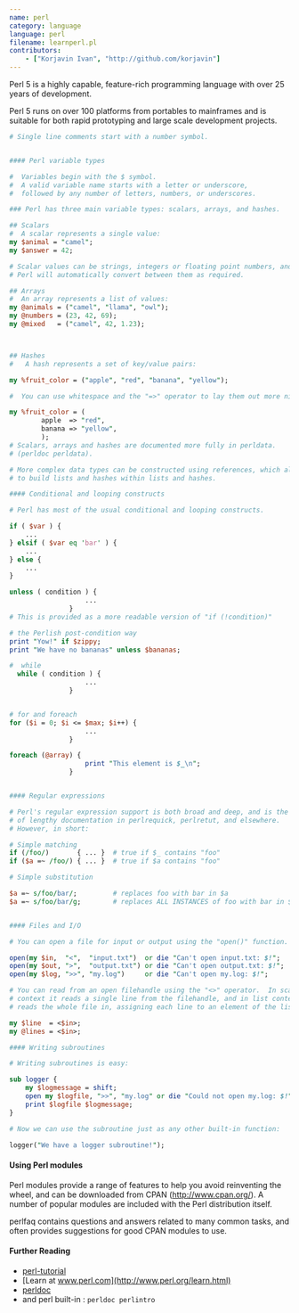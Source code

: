 ```yaml
---
name: perl
category: language
language: perl
filename: learnperl.pl
contributors:
    - ["Korjavin Ivan", "http://github.com/korjavin"]
---
```


Perl 5 is a highly capable, feature-rich programming language with over 25 years of development.

Perl 5 runs on over 100 platforms from portables to mainframes and is suitable for both rapid prototyping and large scale development projects.

```perl
# Single line comments start with a number symbol.


#### Perl variable types

#  Variables begin with the $ symbol.
#  A valid variable name starts with a letter or underscore,
#  followed by any number of letters, numbers, or underscores.

### Perl has three main variable types: scalars, arrays, and hashes.

## Scalars
#  A scalar represents a single value:
my $animal = "camel";
my $answer = 42;

# Scalar values can be strings, integers or floating point numbers, and
# Perl will automatically convert between them as required.

## Arrays
#  An array represents a list of values:
my @animals = ("camel", "llama", "owl");
my @numbers = (23, 42, 69);
my @mixed   = ("camel", 42, 1.23);



## Hashes
#   A hash represents a set of key/value pairs:

my %fruit_color = ("apple", "red", "banana", "yellow");

#  You can use whitespace and the "=>" operator to lay them out more nicely:

my %fruit_color = (
        apple  => "red",
        banana => "yellow",
        );
# Scalars, arrays and hashes are documented more fully in perldata.
# (perldoc perldata).

# More complex data types can be constructed using references, which allow you
# to build lists and hashes within lists and hashes.

#### Conditional and looping constructs

# Perl has most of the usual conditional and looping constructs.

if ( $var ) {
    ...
} elsif ( $var eq 'bar' ) {
    ...
} else {
    ...
}

unless ( condition ) {
                   ...
               }
# This is provided as a more readable version of "if (!condition)"

# the Perlish post-condition way
print "Yow!" if $zippy;
print "We have no bananas" unless $bananas;

#  while
  while ( condition ) {
                   ...
               }


# for and foreach
for ($i = 0; $i <= $max; $i++) {
                   ...
               }

foreach (@array) {
                   print "This element is $_\n";
               }


#### Regular expressions

# Perl's regular expression support is both broad and deep, and is the subject
# of lengthy documentation in perlrequick, perlretut, and elsewhere.
# However, in short:

# Simple matching
if (/foo/)       { ... }  # true if $_ contains "foo"
if ($a =~ /foo/) { ... }  # true if $a contains "foo"

# Simple substitution

$a =~ s/foo/bar/;         # replaces foo with bar in $a
$a =~ s/foo/bar/g;        # replaces ALL INSTANCES of foo with bar in $a


#### Files and I/O

# You can open a file for input or output using the "open()" function.

open(my $in,  "<",  "input.txt")  or die "Can't open input.txt: $!";
open(my $out, ">",  "output.txt") or die "Can't open output.txt: $!";
open(my $log, ">>", "my.log")     or die "Can't open my.log: $!";

# You can read from an open filehandle using the "<>" operator.  In scalar
# context it reads a single line from the filehandle, and in list context it
# reads the whole file in, assigning each line to an element of the list:

my $line  = <$in>;
my @lines = <$in>;

#### Writing subroutines

# Writing subroutines is easy:

sub logger {
    my $logmessage = shift;
    open my $logfile, ">>", "my.log" or die "Could not open my.log: $!";
    print $logfile $logmessage;
}

# Now we can use the subroutine just as any other built-in function:

logger("We have a logger subroutine!");
```

#### Using Perl modules

Perl modules provide a range of features to help you avoid reinventing the wheel, and can be downloaded from CPAN (http://www.cpan.org/).  A number of popular modules are included with the Perl distribution itself.

perlfaq contains questions and answers related to many common tasks, and often provides suggestions for good CPAN modules to use.

#### Further Reading

 - [perl-tutorial](http://perl-tutorial.org/)
 - [Learn at www.perl.com](http://www.perl.org/learn.html)
 - [perldoc](http://perldoc.perl.org/)
 - and perl built-in : `perldoc perlintro`
